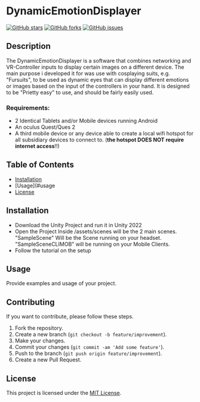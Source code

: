 # DynamicEmotionDisplayer

[![GitHub stars](https://img.shields.io/github/stars/FuroTheLuc/DynamicEmotionDisplayer.svg?style=flat&logo=github&color=yellow)](https://github.com/your_username/your_repo/stargazers)
[![GitHub forks](https://img.shields.io/github/forks/FuroTheLuc/DynamicEmotionDisplayer.svg?style=flat&logo=github&color=green)](https://github.com/your_username/your_repo/network)
[![GitHub issues](https://img.shields.io/github/issues/FuroTheLuc/DynamicEmotionDisplayer.svg?style=flat&logo=github)](https://github.com/your_username/your_repo/issues)

## Description

The DynamicEmotionDisplayer is a software that combines networking and VR-Controller inputs to display certain images on a different device. The main purpose i developed it for was use with cosplaying suits, e.g. "Fursuits", to be used as dynamic eyes that can display different emotions or images based on the input of the controllers in your hand. It is designed to be "Prietty easy" to use, and should be fairly easily used.

### Requirements:
 - 2 Identical Tablets and/or Mobile devices running Android
 - An oculus Quest/Ques 2
 - A third mobile device or any device able to create a local wifi hotspot for all subsidiary devices to connect to. (**the hotspot DOES NOT require internet access**!!)

## Table of Contents

- [Installation](#installation)
- [Usage](#usage
- [License](#license)

## Installation

- Download the Unity Project and run it in Unity 2022
- Open the Project
Inside /assets/scenes will be the 2 main scenes. "SampleScene" Will be the Scene running on your headset. "SampleSceneCLIMOB" will be running on your Mobile Clients.
- Follow the tutorial on the setup

## Usage

Provide examples and usage of your project.

## Contributing

If you want to contribute, please follow these steps.

1. Fork the repository.
2. Create a new branch (`git checkout -b feature/improvement`).
3. Make your changes.
4. Commit your changes (`git commit -am 'Add some feature'`).
5. Push to the branch (`git push origin feature/improvement`).
6. Create a new Pull Request.

## License

This project is licensed under the [MIT License](LICENSE).
